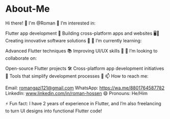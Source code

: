# About-Me

Hi there! 👋 I'm @Roman
👀 I’m interested in:

Flutter app development 🚀
Building cross-platform apps and websites 🖥️📱
Creating innovative software solutions 🎯
🌱 I’m currently learning:

Advanced Flutter techniques 📚
Improving UI/UX skills 🎨
💞️ I’m looking to collaborate on:

Open-source Flutter projects 🛠️
Cross-platform app development initiatives 🤝
Tools that simplify development processes 🌟
📫 How to reach me:

Email: romangazi121@gmail.com
WhatsApp: https://wa.me/8801764587782
LinkedIn: www.linkedin.com/in/roman-hossen
😄 Pronouns:
He/Him

⚡ Fun fact: I have 2 years of experience in Flutter, and I’m also freelancing to turn UI designs into functional Flutter code!
